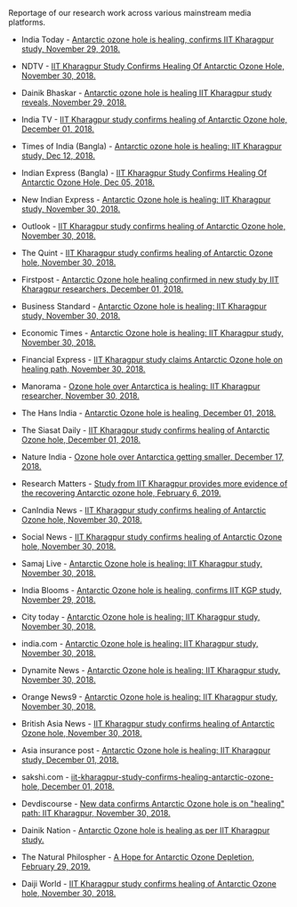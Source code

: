 <!--
.. title: News
.. slug: news
.. date: 2020-05-07 05:53:09 UTC+05:30
.. tags: 
.. category: 
.. link: 
.. description: 
.. type: text
-->

Reportage of our research work across various mainstream media platforms.

- India Today - [Antarctic ozone hole is healing, confirms IIT Kharagpur study, November 29, 2018.](https://www.indiatoday.in/education-today/gk-current-affairs/story/antarctic-ozone-hole-healing-iit-kharagpur-study-html-1398826-2018-11-29)

- NDTV - [IIT Kharagpur Study Confirms Healing Of Antarctic Ozone Hole, November 30, 2018.](https://www.ndtv.com/education/iit-kharagpur-study-confirms-healing-of-antarctic-ozone-hole-1956054)

- Dainik Bhaskar - [Antarctic ozone hole is healing IIT Kharagpur study reveals, November 29, 2018.](https://www.bhaskar.com/health/healthy-life/news/antarctic-ozone-hole-is-healing-iit-kharagpur-study-reveals-01345077.html)

- India TV - [IIT Kharagpur study confirms healing of Antarctic Ozone hole, December 01, 2018.](https://www.indiatvnews.com/science/news-iit-kharagpur-study-confirms-healing-of-antarctic-ozone-hole-488330)

- Times of India (Bangla) - [Antarctic ozone hole is healing: IIT Kharagpur study, Dec 12, 2018.](https://eisamay.indiatimes.com/west-bengal-news/kolkata-news/iit-kharagpur-antarctic-ozone-hole-is-healing-iit-kharagpur-study/articleshow/67054882.cms)

- Indian Express (Bangla) - [IIT Kharagpur Study Confirms Healing Of Antarctic Ozone Hole, Dec 05, 2018.](https://bengali.indianexpress.com/technology/iit-kharagpur-study-confirms-healing-of-antarctic-ozone-hole-55320/?fbclid=IwAR09W53fdf13_AkDc8vzAK1otvQm8PGZi2YwW7Ut2YmEfVDs0S7EbaxzT6o)

- New Indian Express - [Antarctic Ozone hole is healing: IIT Kharagpur study, November 30, 2018.](https://www.newindianexpress.com/nation/2018/nov/30/antarctic-ozone-hole-is-healing-iit-kharagpur-study-1905380.html)

- Outlook - [IIT Kharagpur study confirms healing of Antarctic Ozone hole, November 30, 2018.](https://www.outlookindia.com/newsscroll/iit-kharagpur-study-confirms-healing-of-antarctic-ozone-hole/1431364)

- The Quint - [IIT Kharagpur study confirms healing of Antarctic Ozone hole, November 30, 2018.](https://www.thequint.com/news/hot-news/iit-kharagpur-study-confirms-healing-of-antarctic-ozone-hole)

- Firstpost - [Antarctic Ozone hole healing confirmed in new study by IIT Kharagpur researchers, December 01, 2018.](https://www.firstpost.com/tech/science/antarctic-ozone-hole-healing-confirmed-in-new-study-by-iit-kharagpur-researchers-5651941.html)

- Business Standard - [Antarctic Ozone hole is healing: IIT Kharagpur study, November 30, 2018.](https://www.business-standard.com/article/pti-stories/antarctic-ozone-hole-is-healing-iit-kharagpur-study-118113000249_1.html)

- Economic Times - [Antarctic Ozone hole is healing: IIT Kharagpur study, November 30, 2018.](https://economictimes.indiatimes.com/news/science/antarctic-ozone-hole-is-healing-iit-kharagpur-study/articleshow/66876851.cms)

- Financial Express - [IIT Kharagpur study claims Antarctic Ozone hole on healing path, November 30, 2018.](https://www.financialexpress.com/lifestyle/science/iit-kharagpur-study-claims-antarctic-ozone-hole-on-healing-path/1398946/)

- Manorama - [Ozone hole over Antarctica is healing: IIT Kharagpur researcher, November 30, 2018.](https://english.manoramaonline.com/lifestyle/news/2018/11/30/ozone-hole-antarctica-healing-iit-kharagpur.html)

- The Hans India - [Antarctic Ozone hole is healing, December 01, 2018.](https://www.thehansindia.com/posts/index/Education-and-Careers/2018-12-01/Antarctic-Ozone-hole-is-healing/450553)

- The Siasat Daily - [IIT Kharagpur study confirms healing of Antarctic Ozone hole, December 01, 2018.](https://archive.siasat.com/news/iit-kharagpur-study-confirms-healing-antarctic-ozone-hole-1440030/)

- Nature India - [Ozone hole over Antarctica getting smaller, December 17, 2018.](https://www.natureasia.com/en/nindia/article/10.1038/nindia.2018.167)

- Research Matters - [Study from IIT Kharagpur provides more evidence of the recovering Antarctic ozone hole, February 6, 2019.](https://researchmatters.in/news/study-iit-kharagpur-provides-more-evidence-recovering-antarctic-ozone-hole)

- CanIndia News - [IIT Kharagpur study confirms healing of Antarctic Ozone hole, November 30, 2018.](http://www.canindia.com/iit-kharagpur-study-confirms-healing-of-antarctic-ozone-hole/)

- Social News - [IIT Kharagpur study confirms healing of Antarctic Ozone hole, November 30, 2018.](https://www.socialnews.xyz/2018/11/30/iit-kharagpur-study-confirms-healing-of-antarctic-ozone-hole/)

- Samaj Live - [Antarctic Ozone hole is healing: IIT Kharagpur study, November 30, 2018.](https://english.samajalive.in/antarctic-ozone-hole-is-healing-study/)

- India Blooms - [Antarctic Ozone hole is healing, confirms IIT KGP study, November 29, 2018.](https://www.indiablooms.com/health-details/S/4138/antarctic-ozone-hole-is-healing-confirms-iit-kgp-study.html)

- City today - [Antarctic Ozone hole is healing: IIT Kharagpur study, November 30, 2018.](https://citytoday.news/antarctic-ozone-hole-is-healing-iit-kharagpur-study/?fbclid=IwAR2h6dY6R8yd_FFQKyBnH23O1v0lSwOoz60EHU86QSHUwggsR92PTW8MNns)

- india.com - [Antarctic Ozone hole is healing: IIT Kharagpur study, November 30, 2018.](https://www.india.com/news/agencies/antarctic-ozone-hole-is-healing-iit-kharagpur-study-3453660/)

- Dynamite News - [Antarctic Ozone hole is healing: IIT Kharagpur study, November 30, 2018.](https://www.dynamitenews.com/story/antarctic-ozone-hole-is-healing-iit-kharagpur-study?fbclid=IwAR1mQE1TT1pDrlkL6e4SxNypXPpgAaMiPwQzMx1LCtd2Yia1e7H2w5X6w50)

- Orange News9 - [Antarctic Ozone hole is healing: IIT Kharagpur study, November 30, 2018.](http://orangenews9.com/antarctic-ozone-hole-is-healing-iit-kharagpur-study/?fbclid=IwAR0ZtpC36ltNhQoFCWtTJcMpPvON_PbHCjrPtN6sO_Mt_U-mxcmS4ytGAs8)

- British Asia News - [IIT Kharagpur study confirms healing of Antarctic Ozone hole, November 30, 2018.](https://www.britishasianews.com/news/newsDisplay.aspx?newsID=14161&fbclid=IwAR0LgNUqy2-h5TaWQv4Ehv1-UOMTUFblexC06zaaqvkgHoFkNxnrnjYZy4g#.XEbwFZbG7qE.facebook)

- Asia insurance post - [Antarctic Ozone hole is healing: IIT Kharagpur study, December 01, 2018.](https://www.asiainsurancepost.com/facts/antarctic-ozone-hole-healing-iit-kharagpur-study?fbclid=IwAR3fzx_1hp2TL_wKQBShcNH_cizEytPl6kVkkuoipDdDP0pBQGF4lvatZd4#.XEbs4quzHZo.facebook)

- sakshi.com - [iit-kharagpur-study-confirms-healing-antarctic-ozone-hole, December 01, 2018.](https://www.sakshi.com/news/national/iit-kharagpur-study-confirms-healing-antarctic-ozone-hole-1140412?fbclid=IwAR0ZtpC36ltNhQoFCWtTJcMpPvON_PbHCjrPtN6sO_Mt_U-mxcmS4ytGAs8)

- Devdiscourse - [New data confirms Antarctic Ozone hole is on "healing" path: IIT Kharagpur, November 30, 2018.](https://www.devdiscourse.com/article/science-environment/272405-new-data-confirms-antarctic-ozone-hole-is-on-healing-path-iit-kharagpur?fbclid=IwAR1mQE1TT1pDrlkL6e4SxNypXPpgAaMiPwQzMx1LCtd2Yia1e7H2w5X6w50)

- Dainik Nation - [Antarctic Ozone hole is healing as per IIT Kharagpur study.](http://dainiknation.com/2018/11/antarctic-ozone-hole-is-healing-as-per-iit-kharagpur-study/?fbclid=IwAR3fzx_1hp2TL_wKQBShcNH_cizEytPl6kVkkuoipDdDP0pBQGF4lvatZd4)

- The Natural Philospher - [A Hope for Antarctic Ozone Depletion, February 29, 2019.](https://www.thenatphil.com/post/a-hope-for-antarctic-ozone-depletion?fbclid=IwAR3FzEHu5GZ2djKndASMO6WQH6AVZtWOwbFDa0ob0AGr7A9gvF8yv1zUs9E)

- Daiji World - [IIT Kharagpur study confirms healing of Antarctic Ozone hole, November 30, 2018.](https://www.daijiworld.com/news/newsDisplay.aspx?newsID=542059)
